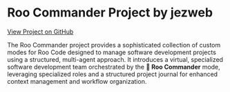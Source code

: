 # Roo Commander Project by jezweb

[View Project on GitHub](https://github.com/jezweb/roo-commander)

The Roo Commander project provides a sophisticated collection of custom modes for Roo Code designed to manage software development projects using a structured, multi-agent approach. It introduces a virtual, specialized software development team orchestrated by the **👑 Roo Commander** mode, leveraging specialized roles and a structured project journal for enhanced context management and workflow organization.